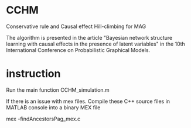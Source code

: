 # CCHM
 Conservative rule and Causal effect Hill-climbing for MAG 

The algorithm is presented in the article "Bayesian network structure learning with causal effects in the
presence of latent variables" in the 10th International Conference on Probabilistic Graphical Models.

# instruction
Run the main function CCHM_simulation.m 

  If there is an issue with mex files.
  Compile these C++ source files in MATLAB console into a binary MEX file

  mex -findAncestorsPag_mex.c
